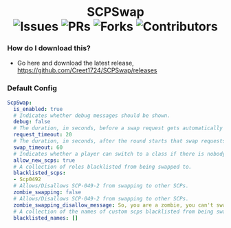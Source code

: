 <div align = center>

# SCPSwap <br>![Issues](https://badgen.net/github/issues/Creet1724/SCPSwap) ![PRs](https://badgen.net/github/open-prs/Creet1724/SCPSwap?cache=900) ![Forks](https://badgen.net/github/forks/Creet1724/SCPSwap?cache=900) ![Contributors](https://badgen.net/github/contributors/Creet1724/SCPSwap?cache=900)
  
</div>

### How do I download this?
  - Go here and download the latest release, https://github.com/Creet1724/SCPSwap/releases

### Default Config
```yml
ScpSwap:
  is_enabled: true
  # Indicates whether debug messages should be shown.
  debug: false
  # The duration, in seconds, before a swap request gets automatically deleted.
  request_timeout: 20
  # The duration, in seconds, after the round starts that swap requests can be sent.
  swap_timeout: 60
  # Indicates whether a player can switch to a class if there is nobody playing as it.
  allow_new_scps: true
  # A collection of roles blacklisted from being swapped to.
  blacklisted_scps:
  - Scp0492
  # Allows/Disallows SCP-049-2 from swapping to other SCPs.
  zombie_swapping: false
  # Allows/Disallows SCP-049-2 from swapping to other SCPs.
  zombie_swapping_disallow_message: So, you are a zombie, you can't swap with another SCP. (fixed by Creet1724)
  # A collection of the names of custom scps blacklisted from being swapped to. This must match the name the developer integrated the SCP into this plugin's API with.
  blacklisted_names: []
```
